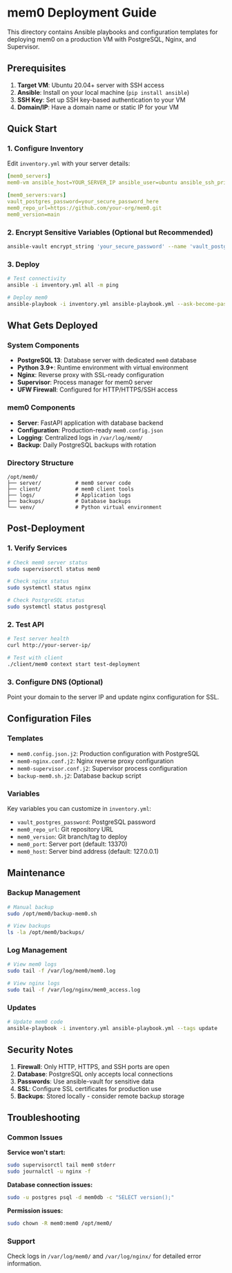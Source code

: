 # mem0 Deployment Guide

This directory contains Ansible playbooks and configuration templates for deploying mem0 on a production VM with PostgreSQL, Nginx, and Supervisor.

## Prerequisites

1. **Target VM**: Ubuntu 20.04+ server with SSH access
2. **Ansible**: Install on your local machine (`pip install ansible`)
3. **SSH Key**: Set up SSH key-based authentication to your VM
4. **Domain/IP**: Have a domain name or static IP for your VM

## Quick Start

### 1. Configure Inventory

Edit `inventory.yml` with your server details:

```yaml
[mem0_servers]
mem0-vm ansible_host=YOUR_SERVER_IP ansible_user=ubuntu ansible_ssh_private_key_file=~/.ssh/your-key.pem

[mem0_servers:vars]
vault_postgres_password=your_secure_password_here
mem0_repo_url=https://github.com/your-org/mem0.git
mem0_version=main
```

### 2. Encrypt Sensitive Variables (Optional but Recommended)

```bash
ansible-vault encrypt_string 'your_secure_password' --name 'vault_postgres_password'
```

### 3. Deploy

```bash
# Test connectivity
ansible -i inventory.yml all -m ping

# Deploy mem0
ansible-playbook -i inventory.yml ansible-playbook.yml --ask-become-pass
```

## What Gets Deployed

### System Components
- **PostgreSQL 13**: Database server with dedicated `mem0` database
- **Python 3.9+**: Runtime environment with virtual environment
- **Nginx**: Reverse proxy with SSL-ready configuration
- **Supervisor**: Process manager for mem0 server
- **UFW Firewall**: Configured for HTTP/HTTPS/SSH access

### mem0 Components
- **Server**: FastAPI application with database backend
- **Configuration**: Production-ready `mem0.config.json`
- **Logging**: Centralized logs in `/var/log/mem0/`
- **Backup**: Daily PostgreSQL backups with rotation

### Directory Structure
```
/opt/mem0/
├── server/           # mem0 server code
├── client/           # mem0 client tools
├── logs/             # Application logs
├── backups/          # Database backups
└── venv/             # Python virtual environment
```

## Post-Deployment

### 1. Verify Services
```bash
# Check mem0 server status
sudo supervisorctl status mem0

# Check nginx status
sudo systemctl status nginx

# Check PostgreSQL status
sudo systemctl status postgresql
```

### 2. Test API
```bash
# Test server health
curl http://your-server-ip/

# Test with client
./client/mem0 context start test-deployment
```

### 3. Configure DNS (Optional)
Point your domain to the server IP and update nginx configuration for SSL.

## Configuration Files

### Templates
- `mem0.config.json.j2`: Production configuration with PostgreSQL
- `mem0-nginx.conf.j2`: Nginx reverse proxy configuration
- `mem0-supervisor.conf.j2`: Supervisor process configuration
- `backup-mem0.sh.j2`: Database backup script

### Variables
Key variables you can customize in `inventory.yml`:
- `vault_postgres_password`: PostgreSQL password
- `mem0_repo_url`: Git repository URL
- `mem0_version`: Git branch/tag to deploy
- `mem0_port`: Server port (default: 13370)
- `mem0_host`: Server bind address (default: 127.0.0.1)

## Maintenance

### Backup Management
```bash
# Manual backup
sudo /opt/mem0/backup-mem0.sh

# View backups
ls -la /opt/mem0/backups/
```

### Log Management
```bash
# View mem0 logs
sudo tail -f /var/log/mem0/mem0.log

# View nginx logs
sudo tail -f /var/log/nginx/mem0_access.log
```

### Updates
```bash
# Update mem0 code
ansible-playbook -i inventory.yml ansible-playbook.yml --tags update
```

## Security Notes

1. **Firewall**: Only HTTP, HTTPS, and SSH ports are open
2. **Database**: PostgreSQL only accepts local connections
3. **Passwords**: Use ansible-vault for sensitive data
4. **SSL**: Configure SSL certificates for production use
5. **Backups**: Stored locally - consider remote backup storage

## Troubleshooting

### Common Issues

**Service won't start:**
```bash
sudo supervisorctl tail mem0 stderr
sudo journalctl -u nginx -f
```

**Database connection issues:**
```bash
sudo -u postgres psql -d mem0db -c "SELECT version();"
```

**Permission issues:**
```bash
sudo chown -R mem0:mem0 /opt/mem0/
```

### Support
Check logs in `/var/log/mem0/` and `/var/log/nginx/` for detailed error information.
